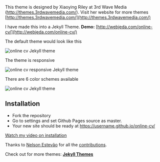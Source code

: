 This theme is designed by Xiaoying Riley at 3rd Wave Media (http://themes.3rdwavemedia.com/). Visit her website for more themes [http://themes.3rdwavemedia.com/](http://themes.3rdwavemedia.com/)


I have made this into a Jekyll Theme.
**Demo:** [http://webjeda.com/online-cv/](http://webjeda.com/online-cv/)

The default theme would look like this

![online cv Jekyll theme](https://github.com/sharu725/online-cv/raw/master/assets/images/online-cv-jekyll-theme.png)

The theme is responsive

![online cv responsive Jekyll theme](https://github.com/sharu725/online-cv/raw/master/assets/images/online-cv-responsive-jekyll-theme.png)

There are 6 color schemes available

![online cv Jekyll theme](https://github.com/sharu725/online-cv/raw/master/assets/images/online-cv-jekyll-theme-2.png)

## Installation
* Fork the repository
* Go to settings and set Github Pages source as master.
* Your new site should be ready at https://username.github.io/online-cv/

[Watch my video on installation](https://www.youtube.com/embed/T2nx6tj-ZH4)

Thanks to [Nelson Estevão](https://github.com/nelsonmestevao) for all the [contributions](https://github.com/sharu725/online-cv/commits?author=nelsonmestevao).

Check out for more themes: [**Jekyll Themes**](http://jekyll-themes.com)
